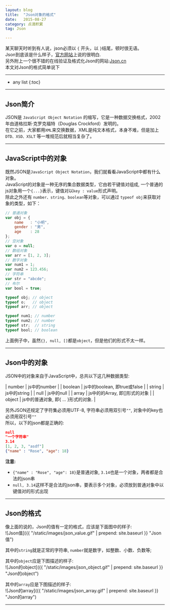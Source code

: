 ```yaml
---
layout: blog
title:  "Json对象的格式"
date:   2015-08-27
category: 点滴积累  
tag: Json

---
```

某天聊天时听到有人说，json必须以 `{` 开头，以 `}`结尾，顿时很无语。  
Json到底该是什么样子，[官方网站](http://www.json.org/json-zh.html)上说的很明白.  
另外附上一个很不错的在线验证及格式化Json的网站:[Json.cn](http://json.cn)  
本文对Json的格式简单说下



*****

* any list
{:toc}

*****

## Json简介

JSON是 `JavaScript Object Notation` 的缩写，它是一种数据交换格式，2002年由道格拉斯·克罗克福特（Douglas Crockford）发明的。  
在它之前，大家都用`XML`来交换数据，XML是纯文本格式，本身不难，但是加上 `DTD、XSD、XSLT` 等一堆规范后就相当复杂了。  

*****

## JavaScript中的对象
既然JSON是`JavaScript Object Notation`，我们就看看JavaScript中都有什么对象。  
JavaScript的对象是一种无序的集合数据类型，它由若干键值对组成,
一个普通的js对象用一个`{...}`表示，键值对以`key : value`形式声明。  
除此之外还有 `number、string、boolean`等对象，可以通过 `typeof obj`来获取对象的类型，如下：

~~~js
// 普通对象
var obj = {
    name   : "小明",
    gender : "男",
    age    : 28
};
// 空对象
var o = null;
// 数组对象
var arr = [1, 2, 3];
// 数字对象
var num1 = 1;
var num2 = 123.456;
// 字符串
var str = "abcde";
// 布尔
var bool = true;

typeof obj; // object
typeof o;   // object
typeof arr; // object

typeof num1; // number
typeof num2; // number
typeof str;  // string
typeof bool; // boolean
~~~
上面例子中，虽然`{}, null, []`都是`object`，但是他们的形式不太一样。

*****

## Json中的对象
JSON中的对象来自于JavaScript中，总共以下这几种数据类型:

| number  | js中的number |
| boolean | js中的boolean, 即true或false |
| string  | js中的string |
| null    | js中的null |
| array   | js中的的Array, 即[]形式的对象 |
| object  | js中的普通对象, 即{ ... }形式的对象. |

另外JSON还规定了字符集必须用UTF-8, 字符串必须用双引号`""`, 对象中的key也必须用双引号`""`  
所以，以下的json都是正确的:

~~~json
null
"一个字符串"
3.14
[1, 2, 3, "asdf"]
{"name" : "Rose", "age": 18}
~~~

**注意:**

* `{"name" : "Rose", "age": 18}`是普通对象, `3.14`也是一个对象，两者都是合法的json串
* `null, 3.14`这样不是合法的json串，要表示多个对象，必须放到普通对象中以键值对的形式出现

*****

## Json的格式
像上面的说的，Json的值有一定的格式，应该是下面图中的样子:  
![Json值]({{ "/static/images/json_value.gif"  | prepend: site.baseurl }} "Json值")

其中的`string`就是正常的字符串, `number`就是数字，如整数、小数、负数等;

其中的`object`应是下图描述的样子:  
![Json的object]({{ "/static/images/json_object.gif"  | prepend: site.baseurl }} "Json的object")

其中的`array`应是下图描述的样子:  
![Json的array]({{ "/static/images/json_array.gif"  | prepend: site.baseurl }} "Json的array")

*****
